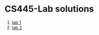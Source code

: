 # CS445-Lab solutions
1. [lab 1](https://github.com/fikerte-b/CS445-Lab/blob/main/Lab1%20Solutions.pdf)
2. [lab 2](https://github.com/fikerte-b/CS445-Lab/tree/main/lab2)



